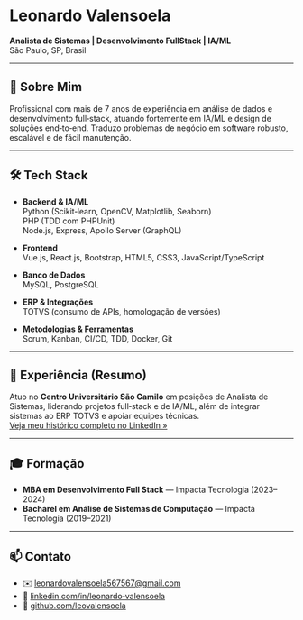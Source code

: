 ﻿# Leonardo Valensoela

**Analista de Sistemas | Desenvolvimento FullStack | IA/ML**  
São Paulo, SP, Brasil

---

## 🔎 Sobre Mim

Profissional com mais de 7 anos de experiência em análise de dados e desenvolvimento full‑stack, atuando fortemente em IA/ML e design de soluções end‑to‑end. Traduzo problemas de negócio em software robusto, escalável e de fácil manutenção.

---

## 🛠️ Tech Stack

- **Backend & IA/ML**  
  Python (Scikit‑learn, OpenCV, Matplotlib, Seaborn)  
  PHP (TDD com PHPUnit)  
  Node.js, Express, Apollo Server (GraphQL)

- **Frontend**  
  Vue.js, React.js, Bootstrap, HTML5, CSS3, JavaScript/TypeScript

- **Banco de Dados**  
  MySQL, PostgreSQL

- **ERP & Integrações**  
  TOTVS (consumo de APIs, homologação de versões)

- **Metodologias & Ferramentas**  
  Scrum, Kanban, CI/CD, TDD, Docker, Git

---

## 💼 Experiência (Resumo)

Atuo no **Centro Universitário São Camilo** em posições de Analista de Sistemas, liderando projetos full‑stack e de IA/ML, além de integrar sistemas ao ERP TOTVS e apoiar equipes técnicas.  
[Veja meu histórico completo no LinkedIn »](https://www.linkedin.com/in/leonardo-valensoela/)

---

## 🎓 Formação

- **MBA em Desenvolvimento Full Stack** — Impacta Tecnologia (2023–2024)  
- **Bacharel em Análise de Sistemas de Computação** — Impacta Tecnologia (2019–2021)

---

## 📫 Contato

- ✉️ leonardovalensoela567567@gmail.com  
- 🔗 [linkedin.com/in/leonardo‑valensoela](https://www.linkedin.com/in/leonardo-valensoela/)  
- 🐙 [github.com/leovalensoela](https://github.com/valensoela/)
